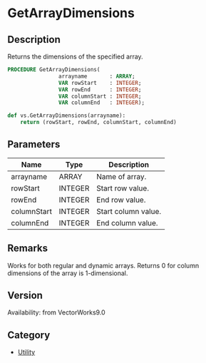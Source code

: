 # GetArrayDimensions

## Description
Returns the dimensions of the specified array.

```pascal
PROCEDURE GetArrayDimensions(
				arrayname       : ARRAY;
				VAR rowStart    : INTEGER;
				VAR rowEnd      : INTEGER;
				VAR columnStart : INTEGER;
				VAR columnEnd   : INTEGER);
```

```python
def vs.GetArrayDimensions(arrayname):
    return (rowStart, rowEnd, columnStart, columnEnd)
```

## Parameters
|Name|Type|Description|
|---|---|---|
|arrayname|ARRAY|Name of array.|
|rowStart|INTEGER|Start row value.|
|rowEnd|INTEGER|End row value.|
|columnStart|INTEGER|Start column value.|
|columnEnd|INTEGER|End column value.|

## Remarks
Works for both regular and dynamic arrays. Returns 0 for column dimensions of the array is 1-dimensional.

## Version
Availability: from VectorWorks9.0

## Category
* [Utility](../Categories/Utility.md)
